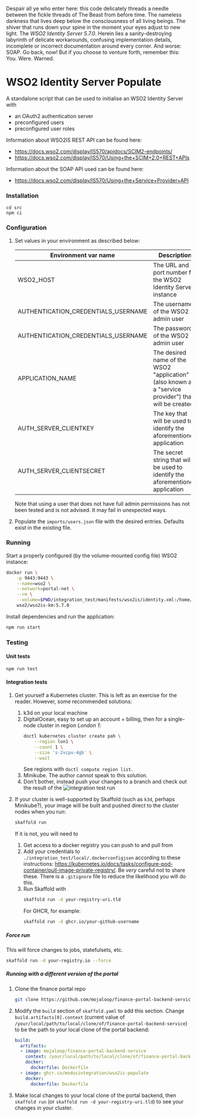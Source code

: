 Despair all ye who enter here: this code delicately threads a needle between the fickle threads of
The Beast from before time. The nameless darkness that lives deep below the consciousness of all
living beings. The shiver that runs down your spine in the moment your eyes adjust to new light.
The _WSO2 Identity Server 5.7.0_. Herein lies a sanity-destroying labyrinth of delicate
workarounds, confusing implementation details, incomplete or incorrect documentation around every
corner. And worse: SOAP. Go back, now! But if you choose to venture forth, remember this: You.
Were. Warned.

# WSO2 Identity Server Populate
A standalone script that can be used to initialise an WSO2 Identity Server with
* an OAuth2 authentication server 
* preconfigured users
* preconfigured user roles

Information about WSO2IS REST API can be found here:

* https://docs.wso2.com/display/IS570/apidocs/SCIM2-endpoints/
* https://docs.wso2.com/display/IS570/Using+the+SCIM+2.0+REST+APIs

Information about the SOAP API used can be found here:

* https://docs.wso2.com/display/IS570/Using+the+Service+Provider+API

### Installation
```
cd src
npm ci
```

### Configuration
1.  Set values in your environment as described below:

    | Environment var name                | Description                                                                                          | Default                                             |
    | ----------------------------------- | ---------------------------------------------------------------------------------------------------- | --------------------------------------------------- |
    | WSO2_HOST                           | The URL and port number for the WSO2 Identity Server instance                                        | `https://localhost:9443`                            |
    | AUTHENTICATION_CREDENTIALS_USERNAME | The username of the WSO2 admin user                                                                  | `admin`                                             |
    | AUTHENTICATION_CREDENTIALS_USERNAME | The password of the WSO2 admin user                                                                  | `admin`                                             |
    | APPLICATION_NAME                    | The desired name of the WSO2 "application" (also known as a "service provider") that will be created | `portaloauth`                                       |
    | AUTH_SERVER_CLIENTKEY               | The key that will be used to identify the aforementioned application                                 | A random string that matches `/^[A-Za-z0-0_]{30}$/` |
    | AUTH_SERVER_CLIENTSECRET            | The secret string that will be used to identify the aforementioned application                       | A random string that matches `/^[A-Za-z0-0_]{30}$/` |

    Note that using a user that does not have full admin permissions has not been tested and is not
    advised. It may fail in unexpected ways.

2.  Populate the `imports/users.json` file with the desired entries. Defaults exist in the existing
    file.

### Running

Start a properly configured (by the volume-mounted config file) WSO2 instance:
```sh
docker run \
    -p 9443:9443 \
    --name=wso2 \
    --network=portal-net \
    --rm \
    --volume=$PWD/integration_test/manifests/wso2is/identity.xml:/home/wso2carbon/wso2is-km-5.7.0/repository/conf/identity/identity.xml \
    wso2/wso2is-km:5.7.0
```

Install dependencies and run the application:
```sh
npm run start
```

### Testing
#### Unit tests
```sh
npm run test
```

#### Integration tests
1.  Get yourself a Kubernetes cluster. This is left as an exercise for the reader. However, some
    recommended solutions:
    1.  k3d on your local machine
    2.  DigitalOcean, easy to set up an account + billing, then for a single-node cluster in region
        _London 1_:
        ```sh
        doctl kubernetes cluster create pah \
            --region lon1 \
            --count 1 \
            --size 's-2vcpu-4gb' \
            --wait
        ```
        See regions with `doctl compute region list`.
    3.  Minikube. The author cannot speak to this solution.
    4.  Don't bother, instead push your changes to a branch and check out the result of the
        ![integration test run](https://github.com/modusintegration/wso2is-populate/actions)

2.  If your cluster is well-supported by Skaffold (such as `k3d`, perhaps Minikube?), your image
    will be built and pushed direct to the cluster nodes when you run:
    ```sh
    skaffold run
    ```
    If it is not, you will need to
    1. Get access to a docker registry you can push to and pull from
    2. Add your credentials to `./integration_test/local/.dockerconfigjson` according to these
       instructions: https://kubernetes.io/docs/tasks/configure-pod-container/pull-image-private-registry/.
       Be _very_ careful not to share these. There is a `.gitignore` file to reduce the likelihood
       you will do this.
    3. Run Skaffold with
        ```sh
        skaffold run -d your-registry-uri.tld
        ```
       For GHCR, for example:
        ```sh
        skaffold run -d ghcr.io/your-github-username
        ```

##### Force run
This will force changes to jobs, statefulsets, etc.
```sh
skaffold run -d your-registry.io --force
```

##### Running with a different version of the portal
1.  Clone the finance portal repo
    ```sh
    git clone https://github.com/mojaloop/finance-portal-backend-service
    ```
2.  Modify the `build` section of `skaffold.yaml` to add this section. Change
    `build.artifacts[0].context` (current value of
    `/your/local/path/to/local/clone/of/finance-portal-backend-service`) to be the path to your
    local clone of the portal backend:
    ```yaml
    build:
      artifacts:
      - image: mojaloop/finance-portal-backend-service
        context: /your/local/path/to/local/clone/of/finance-portal-backend-service
        docker:
          dockerfile: Dockerfile
      - image: ghcr.io/modusintegration/wso2is-populate
        docker:
          dockerfile: Dockerfile
    ```
3.  Make local changes to your local clone of the portal backend, then `skaffold run` (or `skaffold
    run -d your-registry-uri.tld`) to see your changes in your cluster.
